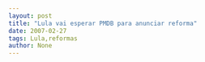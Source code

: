 ```yaml
---
layout: post
title: "Lula vai esperar PMDB para anunciar reforma"
date: 2007-02-27
tags: Lula,reformas
author: None
---
```

 